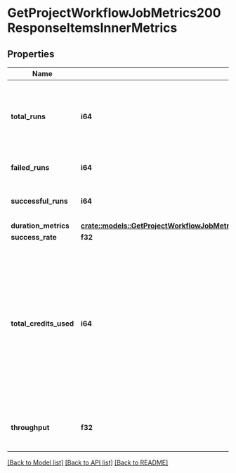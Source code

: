 # GetProjectWorkflowJobMetrics200ResponseItemsInnerMetrics

## Properties

Name | Type | Description | Notes
------------ | ------------- | ------------- | -------------
**total_runs** | **i64** | The total number of runs, including runs that are still on-hold or running. | 
**failed_runs** | **i64** | The number of failed runs. | 
**successful_runs** | **i64** | The number of successful runs. | 
**duration_metrics** | [**crate::models::GetProjectWorkflowJobMetrics200ResponseItemsInnerMetricsDurationMetrics**](getProjectWorkflowJobMetrics_200_response_items_inner_metrics_duration_metrics.md) |  | 
**success_rate** | **f32** |  | 
**total_credits_used** | **i64** | The total credits consumed by the job in the aggregation window. Note that Insights is not a real time financial reporting tool and should not be used for credit reporting. | 
**throughput** | **f32** | The average number of runs per day. | 

[[Back to Model list]](../README.md#documentation-for-models) [[Back to API list]](../README.md#documentation-for-api-endpoints) [[Back to README]](../README.md)


